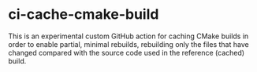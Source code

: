 # ci-cache-cmake-build

This is an experimental custom GitHub action for caching CMake builds in order to enable partial, minimal rebuilds, rebuilding only the files that have changed compared with the source code used in the reference (cached) build.
